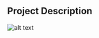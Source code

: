 ## Project Description

![alt text](https://github.com/learning-zone/Bootstrap-CSS/blob/master/assets/one-page-wonder.png "one-page-wonder")
